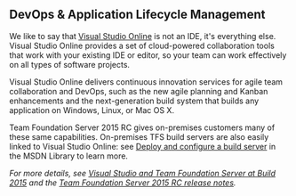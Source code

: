 <properties
    pageTitle="DevOps & Application Lifecycle Management"
    description="DevOps & Application Lifecycle Management"
    slug="DevOps and ALM"
    order="600"    
    keywords="visual studio, team foundation server, visual studio online, vs2015, vs, visualstudio, tfs, vso"
/>
## DevOps & Application Lifecycle Management

We like to say that [Visual Studio Online](https://www.visualstudio.com/en-us/products/what-is-visual-studio-online-vs) is not an IDE, it's everything else. Visual Studio Online provides a set of cloud-powered collaboration tools that work with your existing IDE or editor, so your team can work effectively on all types of software projects.

Visual Studio Online delivers continuous innovation services for agile team collaboration and DevOps, such as the new agile planning and Kanban enhancements and the next-generation build system that builds any application on Windows, Linux, or Mac OS X.

Team Foundation Server 2015 RC gives on-premises customers many of these same capabilities. On-premises TFS build servers are also easily linked to Visual Studio Online: see [Deploy and configure a build server](https://msdn.microsoft.com/en-us/library/ms181712.aspx) in the MSDN Library to learn more.

_For more details, see [Visual Studio and Team Foundation Server at Build 2015](http://blogs.msdn.com/b/bharry/archive/2015/04/29/visual-studio-and-team-foundation-server-at-build-2015.aspx) and the [Team Foundation Server 2015 RC release notes](https://www.visualstudio.com/news/tfs2015-vs)._

<Image>